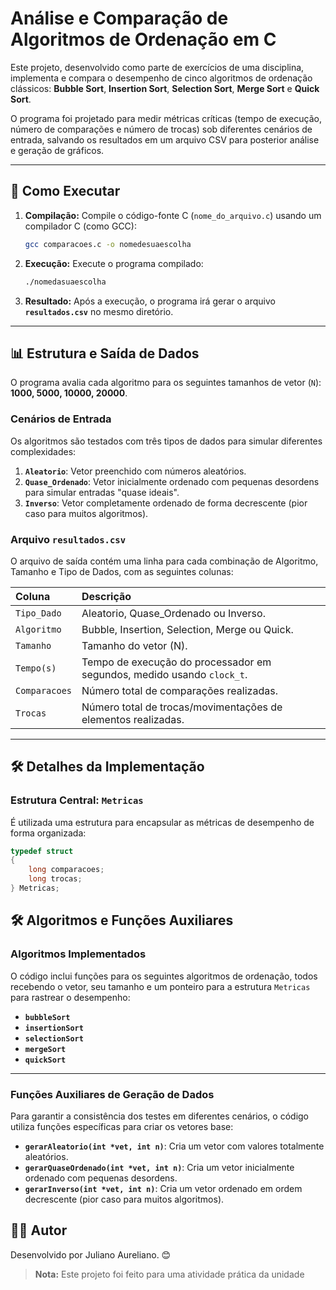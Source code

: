 # Análise e Comparação de Algoritmos de Ordenação em C

Este projeto, desenvolvido como parte de exercícios de uma disciplina, implementa e compara o desempenho de cinco algoritmos de ordenação clássicos: **Bubble Sort**, **Insertion Sort**, **Selection Sort**, **Merge Sort** e **Quick Sort**.

O programa foi projetado para medir métricas críticas (tempo de execução, número de comparações e número de trocas) sob diferentes cenários de entrada, salvando os resultados em um arquivo CSV para posterior análise e geração de gráficos.

---

## 🚀 Como Executar

1.  **Compilação:** Compile o código-fonte C (`nome_do_arquivo.c`) usando um compilador C (como GCC):

    ```bash
    gcc comparacoes.c -o nomedesuaescolha
    ```

2.  **Execução:** Execute o programa compilado:

    ```bash
    ./nomedasuaescolha
    ```

3.  **Resultado:** Após a execução, o programa irá gerar o arquivo **`resultados.csv`** no mesmo diretório.

---

## 📊 Estrutura e Saída de Dados

O programa avalia cada algoritmo para os seguintes tamanhos de vetor (`N`): **1000, 5000, 10000, 20000**.

### Cenários de Entrada

Os algoritmos são testados com três tipos de dados para simular diferentes complexidades:

1.  **`Aleatorio`**: Vetor preenchido com números aleatórios.
2.  **`Quase_Ordenado`**: Vetor inicialmente ordenado com pequenas desordens para simular entradas "quase ideais".
3.  **`Inverso`**: Vetor completamente ordenado de forma decrescente (pior caso para muitos algoritmos).

### Arquivo `resultados.csv`

O arquivo de saída contém uma linha para cada combinação de Algoritmo, Tamanho e Tipo de Dados, com as seguintes colunas:

| Coluna        | Descrição                                                              |
| :------------ | :--------------------------------------------------------------------- |
| `Tipo_Dado`   | Aleatorio, Quase_Ordenado ou Inverso.                                  |
| `Algoritmo`   | Bubble, Insertion, Selection, Merge ou Quick.                          |
| `Tamanho`     | Tamanho do vetor (N).                                                  |
| `Tempo(s)`    | Tempo de execução do processador em segundos, medido usando `clock_t`. |
| `Comparacoes` | Número total de comparações realizadas.                                |
| `Trocas`      | Número total de trocas/movimentações de elementos realizadas.          |

---

## 🛠️ Detalhes da Implementação

### Estrutura Central: `Metricas`

É utilizada uma estrutura para encapsular as métricas de desempenho de forma organizada:

```c
typedef struct
{
    long comparacoes;
    long trocas;
} Metricas;
```

## 🛠️ Algoritmos e Funções Auxiliares

### Algoritmos Implementados

O código inclui funções para os seguintes algoritmos de ordenação, todos recebendo o vetor, seu tamanho e um ponteiro para a estrutura `Metricas` para rastrear o desempenho:

- **`bubbleSort`**
- **`insertionSort`**
- **`selectionSort`**
- **`mergeSort`**
- **`quickSort`**

---

### Funções Auxiliares de Geração de Dados

Para garantir a consistência dos testes em diferentes cenários, o código utiliza funções específicas para criar os vetores base:

- **`gerarAleatorio(int *vet, int n)`**: Cria um vetor com valores totalmente aleatórios.
- **`gerarQuaseOrdenado(int *vet, int n)`**: Cria um vetor inicialmente ordenado com pequenas desordens.
- **`gerarInverso(int *vet, int n)`**: Cria um vetor ordenado em ordem decrescente (pior caso para muitos algoritmos).

## 👩‍🚀 Autor

Desenvolvido por Juliano Aureliano. 😊

> **Nota:** Este projeto foi feito para uma atividade prática da unidade
